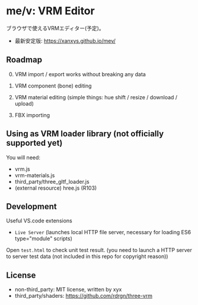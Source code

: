# me/v: VRM Editor

ブラウザで使えるVRMエディター(予定)。

* 最新安定版: https://xanxys.github.io/mev/

## Roadmap

0. VRM import / export works without breaking any data

1. VRM component (bone) editing

2. VRM material editing (simple things: hue shift / resize / download / upload)

3. FBX importing

## Using as VRM loader library (not officially supported yet)

You will need:

* vrm.js
* vrm-materials.js
* third_party/three_gltf_loader.js
* (external resource) hree.js (R103)

## Development

Useful VS.code extensions


- `Live Server` (launches local HTTP file server, necessary for loading ES6 type="module" scripts)

Open `test.html` to check unit test result.
(you need to launch a HTTP server to server test data (not included in this repo for copyright reason))

## License

- non-third_party: MIT license, written by xyx
- third_party/shaders: https://github.com/rdrgn/three-vrm

